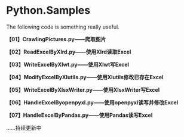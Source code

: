 # Python.Samples

The following code is something really useful.

**【01】CrawlingPictures.py——爬取图片**

**【02】ReadExcelByXlrd.py——使用Xlrd读取Excel**

**【03】WriteExcelByXlwt.py——使用Xlwt写Excel**

**【04】ModifyExcelByXlutils.py——使用Xlutils修改已存在Excel**

**【05】WriteExcelByXlsxWriter.py——使用XlsxWriter写Excel**

**【06】HandleExcelByopenpyxl.py——使用openpyxl读写并修改Excel**

**【07】HandleExcelByPandas.py——使用Pandas读写Excel**

......持续更新中
